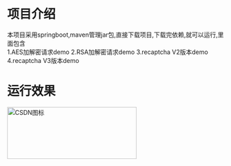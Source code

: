 # 项目介绍 #
本项目采用springboot,maven管理jar包,直接下载项目,下载完依赖,就可以运行,里面包含<br>
1.AES加解密请求demo
2.RSA加解密请求demo
3.recaptcha V2版本demo
4.recaptcha V3版本demo
# 运行效果 #
<img src="http://image.bbpk.com/userImg/201901141756156267.jpeg" width = "300" height = "120" alt="CSDN图标" />

